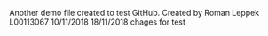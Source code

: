 Another demo file created to test GitHub.
Created by Roman Leppek
L00113067
10/11/2018
18/11/2018 chages for test
